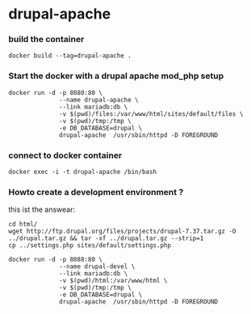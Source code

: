 # drupal-apache

### build the container

```
docker build --tag=drupal-apache .
```


### Start the docker with a drupal apache mod_php setup

```
docker run -d -p 8080:80 \
              --name drupal-apache \
              --link mariadb:db \
              -v $(pwd)/files:/var/www/html/sites/default/files \
              -v $(pwd)/tmp:/tmp \
              -e DB_DATABASE=drupal \
              drupal-apache  /usr/sbin/httpd -D FOREGROUND
```

### connect to docker container

```
docker exec -i -t drupal-apache /bin/bash
```

### Howto create a development environment ?

this ist the answear:

```
cd html/
wget http://ftp.drupal.org/files/projects/drupal-7.37.tar.gz -O ../drupal.tar.gz && tar -xf ../drupal.tar.gz --strip=1
cp ../settings.php sites/default/settings.php

docker run -d -p 8088:80 \
              --name drupal-devel \
              --link mariadb:db \
              -v $(pwd)/html:/var/www/html \
              -v $(pwd)/tmp:/tmp \
              -e DB_DATABASE=drupal \
              drupal-apache  /usr/sbin/httpd -D FOREGROUND
```



